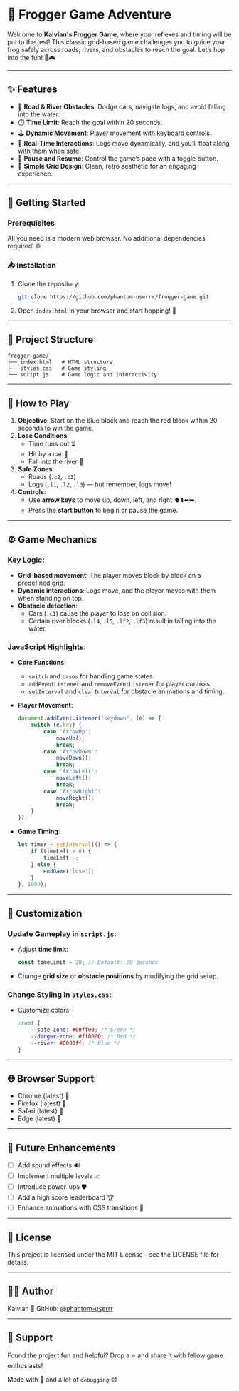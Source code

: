 # 🐸 Frogger Game Adventure

Welcome to **Kalvian's Frogger Game**, where your reflexes and timing will be put to the test! This classic grid-based game challenges you to guide your frog safely across roads, rivers, and obstacles to reach the goal. Let’s hop into the fun! 🐸🎮

---

## ✨ Features

- 🚗 **Road & River Obstacles**: Dodge cars, navigate logs, and avoid falling into the water.
- ⏱️ **Time Limit**: Reach the goal within 20 seconds.
- 🕹️ **Dynamic Movement**: Player movement with keyboard controls.
- 🔄 **Real-Time Interactions**: Logs move dynamically, and you’ll float along with them when safe.
- 🛑 **Pause and Resume**: Control the game’s pace with a toggle button.
- 🎨 **Simple Grid Design**: Clean, retro aesthetic for an engaging experience.

---

## 🚀 Getting Started

### Prerequisites

All you need is a modern web browser. No additional dependencies required! 🌐

### 📥 Installation

1. Clone the repository:
   ```bash
   git clone https://github.com/phantom-userrr/frogger-game.git
   ```

2. Open `index.html` in your browser and start hopping! 🐸

---

## 📁 Project Structure

```plaintext
frogger-game/
├── index.html   # HTML structure
├── styles.css   # Game styling
└── script.js    # Game logic and interactivity
```

---

## 🎯 How to Play

1. **Objective**: Start on the blue block and reach the red block within 20 seconds to win the game.
2. **Lose Conditions**:
   - Time runs out ⏳
   - Hit by a car 🚗
   - Fall into the river 🌊
3. **Safe Zones**:
   - Roads (`.c2`, `.c3`)
   - Logs (`.l1`, `.l2`, `.l3`) — but remember, logs move!
4. **Controls**:
   - Use **arrow keys** to move up, down, left, and right ⬆️⬇️⬅️➡️.
   - Press the **start button** to begin or pause the game.

---

## ⚙️ Game Mechanics

### Key Logic:

- **Grid-based movement**: The player moves block by block on a predefined grid.
- **Dynamic interactions**: Logs move, and the player moves with them when standing on top.
- **Obstacle detection**:
  - Cars (`.c1`) cause the player to lose on collision.
  - Certain river blocks (`.l4`, `.l5`, `.lf2`, `.lf3`) result in falling into the water.

### JavaScript Highlights:

- **Core Functions**:
  - `switch` and `cases` for handling game states.
  - `addEventListener` and `removeEventListener` for player controls.
  - `setInterval` and `clearInterval` for obstacle animations and timing.

- **Player Movement**:
  ```javascript
  document.addEventListener('keydown', (e) => {
      switch (e.key) {
          case 'ArrowUp':
              moveUp();
              break;
          case 'ArrowDown':
              moveDown();
              break;
          case 'ArrowLeft':
              moveLeft();
              break;
          case 'ArrowRight':
              moveRight();
              break;
      }
  });
  ```

- **Game Timing**:
  ```javascript
  let timer = setInterval(() => {
      if (timeLeft > 0) {
          timeLeft--;
      } else {
          endGame('lose');
      }
  }, 1000);
  ```

---

## 🎨 Customization

### Update Gameplay in `script.js`:
- Adjust **time limit**:
  ```javascript
  const timeLimit = 20; // Default: 20 seconds
  ```
- Change **grid size** or **obstacle positions** by modifying the grid setup.

### Change Styling in `styles.css`:
- Customize colors:
  ```css
  :root {
      --safe-zone: #00ff00; /* Green */
      --danger-zone: #ff0000; /* Red */
      --river: #0000ff; /* Blue */
  }
  ```

---

## 🌐 Browser Support

- Chrome (latest) 🎯
- Firefox (latest) 🦊
- Safari (latest) 🧭
- Edge (latest) 🌊

---

## 🚀 Future Enhancements

- [ ] Add sound effects 🔊
- [ ] Implement multiple levels 📈
- [ ] Introduce power-ups 🛡️
- [ ] Add a high score leaderboard 🏆
- [ ] Enhance animations with CSS transitions 🎥

---

## 📜 License

This project is licensed under the MIT License - see the LICENSE file for details.

---

## 👨‍💻 Author

Kalvian 🐸
GitHub: [@phantom-userrr](https://github.com/phantom-userrr)

---

## 💖 Support

Found the project fun and helpful? Drop a ⭐️ and share it with fellow game enthusiasts!

Made with 💚 and a lot of `debugging` 😄
